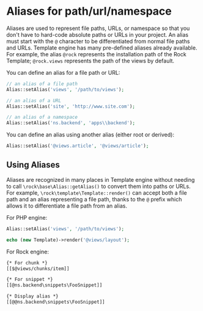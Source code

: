 Aliases for path/url/namespace
===============================

Aliases are used to represent file paths, URLs, or namespace so that you don't have to hard-code absolute paths or URLs in your project.
An alias must start with the ```@``` character to be differentiated from normal file paths and URLs.
Template engine has many pre-defined aliases already available. For example, the alias ```@rock``` represents the installation path of the Rock Template; ```@rock.views``` represents the path of the views by default.

You can define an alias for a file path or URL:

```php
// an alias of a file path
Alias::setAlias('views', '/path/to/views');

// an alias of a URL
Alias::setAlias('site', 'http://www.site.com');

// an alias of a namespace
Alias::setAlias('ns.backend', 'apps\\backend');
```

You can define an alias using another alias (either root or derived):

```php
Alias::setAlias('@views.article', '@views/article');
```

Using Aliases
---------------------

Aliases are recognized in many places in Template engine without needing to call `\rock\base\Alias::getAlias()` to convert them into paths or URLs.
For example, `\rock\template\Template::render()` can accept both a file path and an alias representing a file path, thanks to the ```@``` prefix which allows it to differentiate a file path from an alias.

For PHP engine:

```php
Alias::setAlias('views', '/path/to/views');

echo (new Template)->render('@views/layout');
```

For Rock engine:

```html
{* For chunk *}
[[$@views/chunks/item]]

{* For snippet *}
[[@ns.backend\snippets\FooSnippet]]

{* Display alias *}
[[@@ns.backend\snippets\FooSnippet]]
```